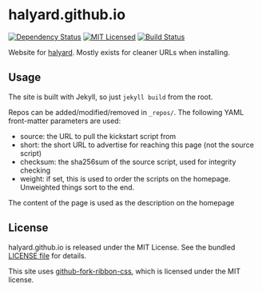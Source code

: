 halyard.github.io
=========

[![Dependency Status](https://img.shields.io/gemnasium/halyard/halyard.svg)](https://gemnasium.com/halyard/halyard.github.io)
[![MIT Licensed](https://img.shields.io/badge/license-MIT-green.svg)](https://tldrlegal.com/license/mit-license)
[![Build Status](https://img.shields.io/circleci/project/halyard/halyard/master.svg)](https://circleci.com/gh/halyard/halyard.github.io)

Website for [halyard](https://github.com/halyard/halyard). Mostly exists for cleaner URLs when installing.

## Usage

The site is built with Jekyll, so just `jekyll build` from the root.

Repos can be added/modified/removed in `_repos/`. The following YAML front-matter parameters are used:

* source: the URL to pull the kickstart script from
* short: the short URL to advertise for reaching this page (not the source script)
* checksum: the sha256sum of the source script, used for integrity checking
* weight: if set, this is used to order the scripts on the homepage. Unweighted things sort to the end.

The content of the page is used as the description on the homepage

## License

halyard.github.io is released under the MIT License. See the bundled [LICENSE file](LICENSE) for details.

This site uses [github-fork-ribbon-css](https://github.com/simonwhitaker/github-fork-ribbon-css), which is licensed under the MIT license.

